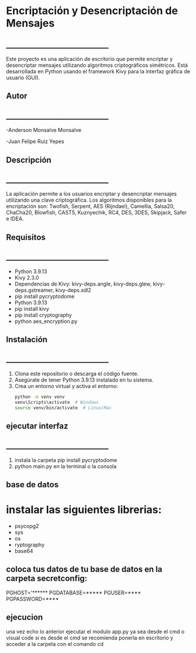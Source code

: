 # Encriptación y Desencriptación de Mensajes
## ____________________________
Este proyecto es una aplicación de escritorio que permite encriptar y desencriptar mensajes utilizando algoritmos criptográficos simétricos. Está desarrollada en Python usando el framework Kivy para la interfaz gráfica de usuario (GUI).

## Autor
## ____________________________
-Anderson Monsalve Monsalve 

-Juan Felipe Ruiz Yepes
## Descripción
## ____________________________
La aplicación permite a los usuarios encriptar y desencriptar mensajes utilizando una clave criptográfica. Los algoritmos disponibles para la encriptación son: Twofish, Serpent, AES (Rijndael), Camellia, Salsa20, ChaCha20, Blowfish, CAST5, Kuznyechik, RC4, DES, 3DES, Skipjack, Safer e IDEA.

## Requisitos
## ____________________________
- Python 3.9.13
- Kivy 2.3.0
- Dependencias de Kivy: kivy-deps.angle, kivy-deps.glew, kivy-deps.gstreamer, kivy-deps.sdl2
- pip install pycryptodome
- Python 3.9.13
- pip install kivy 
- pip install cryptography
- python aes_encryption.py

## Instalación
## ____________________________
1. Clona este repositorio o descarga el código fuente.
2. Asegúrate de tener Python 3.9.13 instalado en tu sistema.
3. Crea un entorno virtual y activa el entorno:
   ```bash
   python -m venv venv
   venv\Scripts\activate  # Windows
   source venv/bin/activate  # Linux/Mac
## ejecutar interfaz 
## ____________________________
1. instala la carpeta pip install pycryptodome
2. python main.py en la terminal o la consola

## base de datos
# instalar las siguientes librerias:
- psycopg2
- sys
- os
- ryptography
- base64


## coloca tus datos de tu base de datos en la carpeta secretconfig:
PGHOST='******
PGDATABASE=*****
PGUSER=****
PGPASSWORD=****

## ejecucion

una vez echo lo anterior ejecutar el modulo app.py 
ya sea desde el cmd o visual code 
si es desde el cmd se recomienda ponerla en escritorio y acceder a la carpeta con el comando cd 

